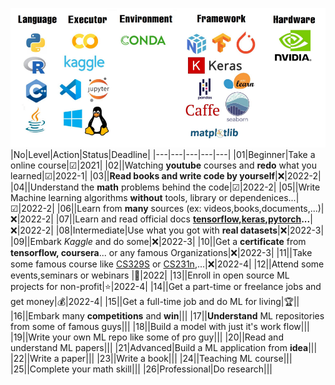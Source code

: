 ![banner](/picture/banner.png)
|No|Level|Action|Status|Deadline|
|---|---|---|---|---|
|01|Beginner|Take a online course|☑|2021|
|02||Watching **youtube** courses and **redo**  what you learned|☑|2022-1|
|03||**Read books and write code by yourself**|❌|2022-2|
|04||Understand the **math** problems behind the code|☑|2022-2|
|05||Write Machine learning algorithms **without** tools, library or dependenices...|☑|2022-2|
|06||Learn from **many** sources (ex: videos,books,documents,...)|❌|2022-2|
|07||Learn and read official docs **[tensorflow](https://www.tensorflow.org/api_docs/python/tf),[keras](https://keras.io/api/),[pytorch](https://pytorch.org/docs/stable/index.html#)...**|❌|2022-2|
|08|Intermediate|Use what you got with **real datasets**|❌|2022-3|
|09||Embark *Kaggle* and do some|❌|2022-3|
|10||Get a **certificate** from **tensorflow, coursera**... or any famous Organizations|❌|2022-3|
|11||Take some famous course like [CS329S](https://stanford-cs329s.github.io/) or [CS231n](https://cs231n.github.io/),...|❌|2022-4|
|12||Attend some events,seminars or webinars |🙋|2022|
|13||Enroll in open source ML projects for non-profit|⭐|2022-4|
|14||Get a part-time or freelance jobs and get money|💰|2022-4|
|15||Get a full-time job and do ML for living|🏆||
|16||Embark many **competitions** and **win**|||
|17||**Understand** ML repositories from some of famous guys|||
|18||Build a model with just it's work flow|||
|19||Write your own ML repo like some of pro guy|||
|20||Read and understand ML papers|||
|21|Advanced|Build a ML application from **idea**|||
|22||Write a paper|||
|23||Write a book|||
|24||Teaching ML course|||
|25||Complete your math skill|||
|26|Professional|Do research|||
